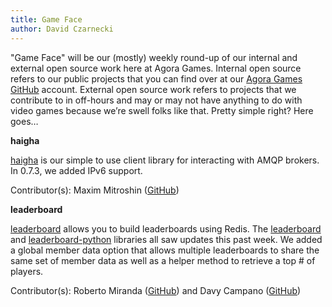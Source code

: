 ```yaml
---
title: Game Face
author: David Czarnecki
---
```

"Game Face" will be our (mostly) weekly round-up of our internal and external open source work here at Agora Games. Internal open source refers to our public projects that you can find over at our [Agora Games GitHub](https://github.com/agoragames/) account. External open source work refers to projects that we contribute to in off-hours and may or may not have anything to do with video games because we’re swell folks like that. Pretty simple right? Here goes…

**haigha**

[haigha](https://github.com/agoragames/haigha) is our simple to use client library for interacting with AMQP brokers. In 0.7.3, we added IPv6 support.

Contributor(s): Maxim Mitroshin ([GitHub](https://github.com/rocco66))

**leaderboard**

[leaderboard](https://github.com/agoragames/leaderboard/) allows you to build leaderboards using Redis. The [leaderboard](https://github.com/agoragames/leaderboard) and [leaderboard-python](https://github.com/agoragames/leaderboard-python) libraries all saw updates this past week. We added a global member data option that allows multiple leaderboards to share the same set of member data as well as a helper method to retrieve a top # of players.

Contributor(s): Roberto Miranda ([GitHub](https://github.com/robertomiranda)) and Davy Campano ([GitHub](https://github.com/dcampano))
